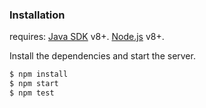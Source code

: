 ### Installation

requires:
 [Java SDK](https://www.oracle.com/technetwork/java/javase/downloads/index.html) v8+.
 [Node.js](https://nodejs.org/) v8+.

Install the dependencies and start the server.

```sh
$ npm install
$ npm start
$ npm test
```
